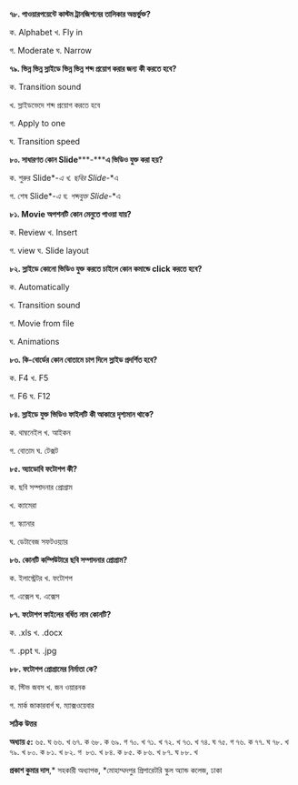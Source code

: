 **৭৮. পাওয়ারপয়েন্টে কাস্টম ট্রানজিশনের তালিকার অন্তর্ভুক্ত?**

ক. Alphabet খ. Fly in 

গ. Moderate ঘ. Narrow

**৭৯. ভিন্ন ভিন্ন স্লাইডে ভিন্ন ভিন্ন শব্দ প্রয়োগ করার জন্য কী করতে হবে?** 

ক. Transition sound 

খ. স্লাইডভেদে শব্দ প্রয়োগ করতে হবে 

গ. Apply to one 

ঘ. Transition speed

**৮০. সাধারণত কোন Slide*****-*****এ ভিডিও যুক্ত করা হয়?**

ক. শুরুর Slide*-*এ খ. ছবির Slide*-*এ 

গ. শেষ Slide*-*এ ঘ. শব্দযুক্ত Slide*-*এ

**৮১. Movie অপশনটি কোন মেনুতে পাওয়া যায়?**

ক. Review খ. Insert 

গ. view ঘ. Slide layout

**৮২. স্লাইডে কোনো ভিডিও যুক্ত করতে চাইলে কোন কমান্ডে click করতে হবে?**

ক. Automatically 

খ. Transition sound 

গ. Movie from file 

ঘ. Animations

**৮৩. কি-বোর্ডের কোন বোতামে চাপ দিলে স্লাইড প্রদর্শিত হবে?** 

ক. F4 খ. F5 

গ. F6 ঘ. F12

**৮৪. স্লাইডে যুক্ত ভিডিও ফাইলটি কী আকারে দৃশ্যমান থাকে?**

ক. থাম্বনেইল খ. আইকন 

গ. বোতাম ঘ. টেক্সট

**৮৫. অ্যাডোবি ফটোশপ কী?**

ক. ছবি সম্পাদনার প্রোগ্রাম 

খ. ক্যামেরা

গ. স্ক্যানার 

ঘ. ডেটাবেজ সফটওয়্যার

**৮৬. কোনটি কম্পিউটারে ছবি সম্পাদনার প্রোগ্রাম?**

ক. ইলাস্ট্রেটর খ. ফটোশপ 

গ. এক্সেল ঘ. এক্সেস

**৮৭. ফটোশপ ফাইলের বর্ধিত নাম কোনটি?**

ক. .xls খ. .docx 

গ. .ppt ঘ. .jpg

**৮৮. ফটোশপ প্রোগ্রামের নির্মাতা কে?**

ক. স্টিভ জবস খ. জন ওয়ারনক 

গ. মার্ক জাকারবার্গ ঘ. ম্যাক্সওয়েবার

**সঠিক উত্তর**

**অধ্যায় ৫:** ৬৫. ঘ ৬৬. খ ৬৭. ক ৬৮. ক ৬৯. গ ৭০. খ ৭১. খ ৭২. খ ৭৩. খ ৭৪. ঘ ৭৫. গ ৭৬. ক ৭৭. ঘ ৭৮. খ ৭৯. খ ৮০. ক ৮১. খ ৮২. গ  ৮৩. খ ৮৪. ক ৮৫. ক ৮৬. খ ৮৭. ঘ ৮৮. খ

**প্রকাশ কুমার দাস**,* সহকারী অধ্যাপক, *মোহাম্মদপুর প্রিপারেটরি স্কুল অ্যান্ড কলেজ, ঢাকা
